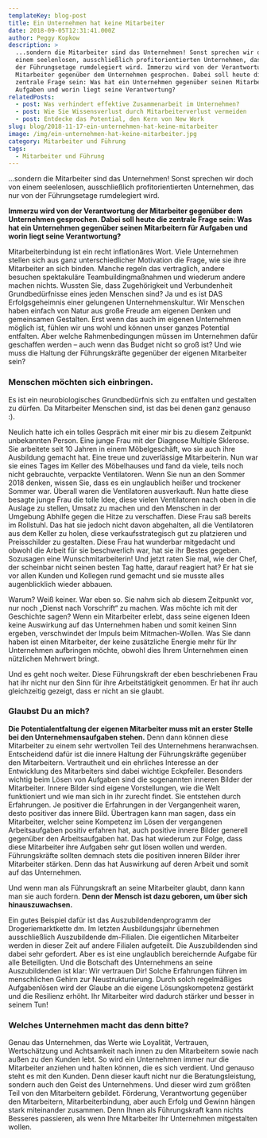 ```yaml
---
templateKey: blog-post
title: Ein Unternehmen hat keine Mitarbeiter
date: 2018-09-05T12:31:41.000Z
author: Peggy Kopkow
description: >
  ...sondern die Mitarbeiter sind das Unternehmen! Sonst sprechen wir doch von
  einem seelenlosen, ausschließlich profitorientierten Unternehmen, das nur von
  der Führungsetage rumdelegiert wird. Immerzu wird von der Verantwortung der
  Mitarbeiter gegenüber dem Unternehmen gesprochen. Dabei soll heute die
  zentrale Frage sein: Was hat ein Unternehmen gegenüber seinen Mitarbeitern für
  Aufgaben und worin liegt seine Verantwortung?
relatedPosts:
  - post: Was verhindert effektive Zusammenarbeit im Unternehmen?
  - post: Wie Sie Wissensverlust durch Mitarbeiterverlust vermeiden
  - post: Entdecke das Potential, den Kern von New Work
slug: blog/2018-11-17-ein-unternehmen-hat-keine-mitarbeiter
image: /img/ein-unternehmen-hat-keine-mitarbeiter.jpg
category: Mitarbeiter und Führung
tags:
  - Mitarbeiter und Führung
---
```

...sondern die Mitarbeiter sind das Unternehmen! Sonst sprechen wir doch von einem seelenlosen, ausschließlich profitorientierten Unternehmen, das nur von der Führungsetage rumdelegiert wird. 

**Immerzu wird von der Verantwortung der Mitarbeiter gegenüber dem Unternehmen gesprochen. Dabei soll heute die zentrale Frage sein: Was hat ein Unternehmen gegenüber seinen Mitarbeitern für Aufgaben und worin liegt seine Verantwortung?**

Mitarbeiterbindung ist ein recht inflationäres Wort. Viele Unternehmen stellen sich aus ganz unterschiedlicher Motivation die Frage, wie sie ihre Mitarbeiter an sich binden. Manche regeln das vertraglich, andere besuchen spektakuläre Teambuildingmaßnahmen und wiederum andere machen nichts. Wussten Sie, dass Zugehörigkeit und Verbundenheit Grundbedürfnisse eines jeden Menschen sind? Ja und es ist DAS Erfolgsgeheimnis einer gelungenen Unternehmenskultur. Wir Menschen haben einfach von Natur aus große Freude am eigenen Denken und gemeinsamen Gestalten. Erst wenn das auch im eigenen Unternehmen möglich ist, fühlen wir uns wohl und können unser ganzes Potential entfalten. Aber welche Rahmenbedingungen müssen im Unternehmen dafür geschaffen werden – auch wenn das Budget nicht so groß ist? Und wie muss die Haltung der Führungskräfte gegenüber der eigenen Mitarbeiter sein? 

### Menschen möchten sich einbringen.

Es ist ein neurobiologisches Grundbedürfnis sich zu entfalten und gestalten zu dürfen. Da Mitarbeiter Menschen sind, ist das bei denen ganz genauso :). 

Neulich hatte ich ein tolles Gespräch mit einer mir bis zu diesem Zeitpunkt unbekannten Person. Eine junge Frau mit der Diagnose Multiple Sklerose. Sie arbeitete seit 10 Jahren in einem Möbelgeschäft, wo sie auch ihre Ausbildung gemacht hat. Eine treue und zuverlässige Mitarbeiterin. Nun war sie eines Tages im Keller des Möbelhauses und fand da viele, teils noch nicht gebrauchte, verpackte Ventilatoren. Wenn Sie nun an den Sommer 2018 denken, wissen Sie, dass es ein unglaublich heißer und trockener Sommer war. Überall waren die Ventilatoren ausverkauft. Nun hatte diese besagte junge Frau die tolle Idee, diese vielen Ventilatoren nach oben in die Auslage zu stellen, Umsatz zu machen und den Menschen in der Umgebung Abhilfe gegen die Hitze zu verschaffen. Diese Frau saß bereits im Rollstuhl. Das hat sie jedoch nicht davon abgehalten, all die Ventilatoren aus dem Keller zu holen, diese verkaufsstrategisch gut zu platzieren und Preisschilder zu gestalten. Diese Frau hat wunderbar mitgedacht und obwohl die Arbeit für sie beschwerlich war, hat sie ihr Bestes gegeben. Sozusagen eine Wunschmitarbeiterin! Und jetzt raten Sie mal, wie der Chef, der scheinbar nicht seinen besten Tag hatte, darauf reagiert hat? Er hat sie vor allen Kunden und Kollegen rund gemacht und sie musste alles augenblicklich wieder abbauen. 

Warum? Weiß keiner. War eben so. Sie nahm sich ab diesem Zeitpunkt vor, nur noch „Dienst nach Vorschrift“ zu machen. Was möchte ich mit der Geschichte sagen? Wenn ein Mitarbeiter erlebt, dass seine eigenen Ideen keine Auswirkung auf das Unternehmen haben und somit keinen Sinn ergeben, verschwindet der Impuls beim Mitmachen-Wollen. Was Sie dann haben ist einen Mitarbeiter, der keine zusätzliche Energie mehr für Ihr Unternehmen aufbringen möchte, obwohl dies Ihrem Unternehmen einen nützlichen Mehrwert bringt. 

Und es geht noch weiter. Diese Führungskraft der eben beschriebenen Frau hat ihr nicht nur den Sinn für ihre Arbeitstätigkeit genommen. Er hat ihr auch gleichzeitig gezeigt, dass er nicht an sie glaubt.

### Glaubst Du an mich?

**Die Potentialentfaltung der eigenen Mitarbeiter muss mit an erster Stelle bei den Unternehmensaufgaben stehen.** Denn dann können diese Mitarbeiter zu einem sehr wertvollen Teil des Unternehmens heranwachsen. Entscheidend dafür ist die innere Haltung der Führungskräfte gegenüber den Mitarbeitern. Vertrautheit und ein ehrliches Interesse an der Entwicklung des Mitarbeiters sind dabei wichtige Eckpfeiler. Besonders wichtig beim Lösen von Aufgaben sind die sogenannten inneren Bilder der Mitarbeiter. Innere Bilder sind eigene Vorstellungen, wie die Welt funktioniert und wie man sich in ihr zurecht findet. Sie entstehen durch Erfahrungen. Je positiver die Erfahrungen in der Vergangenheit waren, desto positiver das innere Bild. Übertragen kann man sagen, dass ein Mitarbeiter, welcher seine Kompetenz im Lösen der vergangenen Arbeitsaufgaben positiv erfahren hat, auch positive innere Bilder generell gegenüber den Arbeitsaufgaben hat. Das hat wiederum zur Folge, dass diese Mitarbeiter ihre Aufgaben sehr gut lösen wollen und werden. Führungskräfte sollten demnach stets  die positiven inneren Bilder ihrer Mitarbeiter stärken. Denn das hat Auswirkung auf deren Arbeit und somit auf das Unternehmen. 

Und wenn man als Führungskraft an seine Mitarbeiter glaubt, dann kann man sie auch fordern. **Denn der Mensch ist dazu geboren, um über sich hinauszuwachsen.** 

Ein gutes Beispiel dafür ist das Auszubildendenprogramm der Drogeriemarktkette dm. Im letzten Ausbildungsjahr übernehmen ausschließlich Auszubildende dm-Filialen. Die eigentlichen Mitarbeiter werden in dieser Zeit auf andere Filialen aufgeteilt. Die Auszubildenden sind dabei sehr gefordert. Aber es ist eine unglaublich bereichernde Aufgabe für alle Beteiligten. Und die Botschaft des Unternehmens an seine Auszubildenden ist klar: Wir vertrauen Dir! Solche Erfahrungen führen im menschlichen Gehirn zur Neustrukturierung. Durch solch regelmäßiges Aufgabenlösen wird der Glaube an die eigene Lösungskompetenz gestärkt und die Resilienz erhöht. Ihr Mitarbeiter wird dadurch stärker und besser in seinem Tun!

### Welches Unternehmen macht das denn bitte?

Genau das Unternehmen, das Werte wie Loyalität, Vertrauen, Wertschätzung und Achtsamkeit nach innen zu den Mitarbeitern sowie nach außen zu den Kunden lebt. So wird ein Unternehmen immer nur die Mitarbeiter anziehen und halten können, die es sich verdient. Und genauso steht es mit den Kunden. Denn dieser kauft nicht nur die Beratungsleistung, sondern auch den Geist des Unternehmens. Und dieser wird zum größten Teil von den Mitarbeitern gebildet. Förderung, Verantwortung gegenüber den Mitarbeitern, Mitarbeiterbindung, aber auch Erfolg und Gewinn hängen stark miteinander zusammen. Denn Ihnen als Führungskraft kann nichts Besseres passieren, als wenn Ihre Mitarbeiter Ihr Unternehmen mitgestalten wollen.